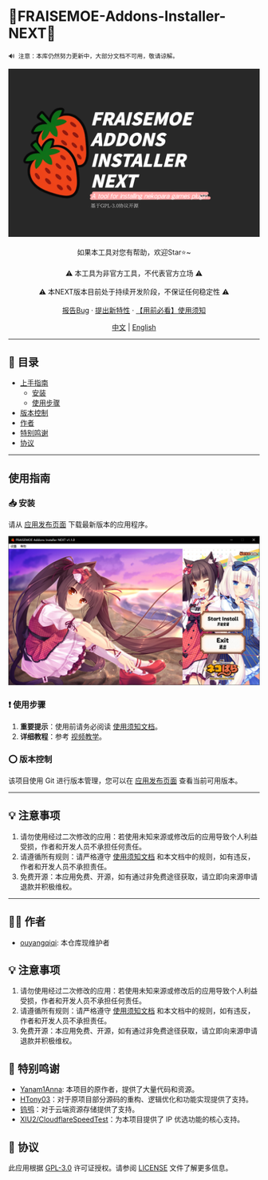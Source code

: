 # 🍓FRAISEMOE-Addons-Installer-NEXT🍓

```
🔊 注意：本库仍然努力更新中，大部分文档不可用，敬请谅解。
```

<!-- PROJECT SHIELDS -->

<p align="center">
  <a href="https://github.com/hyb-oyqq/FRAISEMOE-Addons-Installer-NEXT">
    <img src="./introduction_imgs/main.png" alt="Logo">
  </a>
  <br />
    <br />
  如果本工具对您有帮助，欢迎Star⭐~
  <br />
    <br />
  ⚠️ 本工具为非官方工具，不代表官方立场 ⚠️
  <br />
  <br />
  ⚠️ 本NEXT版本目前处于持续开发阶段，不保证任何稳定性 ⚠️
  <br />
    <br />
  <a href="https://github.com/hyb-oyqq/FRAISEMOE-Addons-Installer-NEXT/issues">报告Bug</a>
  ·
  <a href="https://github.com/hyb-oyqq/FRAISEMOE-Addons-Installer-NEXT/issues">提出新特性</a>
  ·
  <a href="https://github.com/hyb-oyqq/FRAISEMOE-Addons-Installer-NEXT/blob/master/FAQ.md">【用前必看】使用须知</a>
    <br />
</p>

<!-- LANGUAGE -->
<p align="center">
    <a href="https://github.com/hyb-oyqq/FRAISEMOE-Addons-Installer-NEXT">中文</a> | 
    <a href="README-en.md">English</a>
</p>

---

## 📕 目录

- [上手指南](#上手指南)
  - [安装](#安装)
  - [使用步骤](#使用步骤)
- [版本控制](#版本控制)
- [作者](#作者)
- [特别鸣谢](#特别鸣谢)
- [协议](#协议)

---

## 使用指南

### 📥 安装

请从 [应用发布页面](https://github.com/hyb-oyqq/FRAISEMOE-Addons-Installer-NEXT/releases) 下载最新版本的应用程序。

![preview](./introduction_imgs/preview.png)

### ❗ 使用步骤

1. **重要提示**：使用前请务必阅读 [使用须知文档](https://github.com/hyb-oyqq/FRAISEMOE-Addons-Installer-NEXT/blob/master/FAQ.md)。
2. **详细教程**：参考 [视频教学](https://www.bilibili.com/video/BV1hn9UYwE6p/)。

### ⭕ 版本控制

该项目使用 Git 进行版本管理，您可以在 [应用发布页面](https://github.com/hyb-oyqq/FRAISEMOE-Addons-Installer-NEXT/releases) 查看当前可用版本。

---

## 💡 注意事项

1. 请勿使用经过二次修改的应用：若使用未知来源或修改后的应用导致个人利益受损，作者和开发人员不承担任何责任。
2. 请遵循所有规则：请严格遵守 [使用须知文档](https://github.com/hyb-oyqq/FRAISEMOE-Addons-Installer-NEXT/blob/master/FAQ.md) 和本文档中的规则，如有违反，作者和开发人员不承担责任。
3. 免费开源：本应用免费、开源，如有通过非免费途径获取，请立即向来源申请退款并积极维权。

---

## 👨‍💻 作者

- [ouyangqiqi](https://github.com/hyb-oyqq): 本仓库现维护者

## 💡 注意事项

1. 请勿使用经过二次修改的应用：若使用未知来源或修改后的应用导致个人利益受损，作者和开发人员不承担任何责任。
2. 请遵循所有规则：请严格遵守 [使用须知文档](https://github.com/hyb-oyqq/FRAISEMOE-Addons-Installer-NEXT/blob/master/FAQ.md) 和本文档中的规则，如有违反，作者和开发人员不承担责任。
3. 免费开源：本应用免费、开源，如有通过非免费途径获取，请立即向来源申请退款并积极维权。


## 🎉 特别鸣谢
- [Yanam1Anna](https://github.com/Yanam1Anna): 本项目的原作者，提供了大量代码和资源。
- [HTony03](https://github.com/HTony03)：对于原项目部分源码的重构、逻辑优化和功能实现提供了支持。
- [钨鸮](https://github.com/ABSIDIA)：对于云端资源存储提供了支持。
- [XIU2/CloudflareSpeedTest](https://github.com/XIU2/CloudflareSpeedTest)：为本项目提供了 IP 优选功能的核心支持。

## 📖 协议

此应用根据 [GPL-3.0](https://github.com/hyb-oyqq/FRAISEMOE-Addons-Installer-NEXT/blob/master/LICENSE) 许可证授权。请参阅 [LICENSE](https://github.com/hyb-oyqq/FRAISEMOE-Addons-Installer-NEXT/blob/master/LICENSE) 文件了解更多信息。
